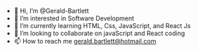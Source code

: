 - 👋 Hi, I’m @Gerald-Bartlett
- 👀 I’m interested in Software Development
- 🌱 I’m currently learning HTML, Css, JavaScript, and React Js
- 💞️ I’m looking to collaborate on  javaScript and React coding 
- 📫 How to reach me gerald.bartlett@hotmail.com

<!---
Gerald-Bartlett/Gerald-Bartlett is a ✨ special ✨ repository because its `README.md` (this file) appears on your GitHub profile.
You can click the Preview link to take a look at your changes.
--->
